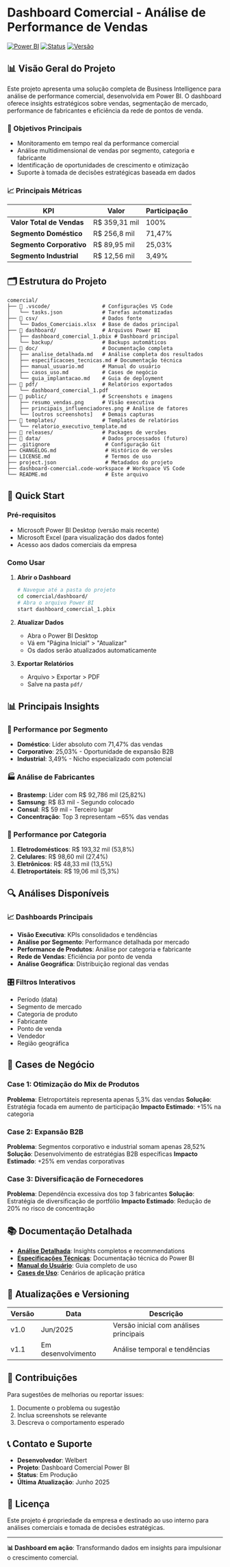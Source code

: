 # Dashboard Comercial - Análise de Performance de Vendas

[![Power BI](https://img.shields.io/badge/Power%20BI-F2C811?style=for-the-badge&logo=Power%20BI&logoColor=black)](https://powerbi.microsoft.com/)
[![Status](https://img.shields.io/badge/Status-Em%20Produção-green?style=for-the-badge)](https://github.com/)
[![Versão](https://img.shields.io/badge/Versão-1.0-blue?style=for-the-badge)](https://github.com/)

## 📊 Visão Geral do Projeto

Este projeto apresenta uma solução completa de Business Intelligence para análise de performance comercial, desenvolvida em Power BI. O dashboard oferece insights estratégicos sobre vendas, segmentação de mercado, performance de fabricantes e eficiência da rede de pontos de venda.

### 🎯 Objetivos Principais
- Monitoramento em tempo real da performance comercial
- Análise multidimensional de vendas por segmento, categoria e fabricante
- Identificação de oportunidades de crescimento e otimização
- Suporte à tomada de decisões estratégicas baseada em dados

### 📈 Principais Métricas
| KPI | Valor | Participação |
|-----|-------|--------------|
| **Valor Total de Vendas** | R$ 359,31 mil | 100% |
| **Segmento Doméstico** | R$ 256,8 mil | 71,47% |
| **Segmento Corporativo** | R$ 89,95 mil | 25,03% |
| **Segmento Industrial** | R$ 12,56 mil | 3,49% |

## 🗂️ Estrutura do Projeto

```
comercial/
├── 📁 .vscode/                 # Configurações VS Code
│   └── tasks.json             # Tarefas automatizadas
├── 📁 csv/                     # Dados fonte
│   └── Dados_Comerciais.xlsx  # Base de dados principal
├── 📁 dashboard/               # Arquivos Power BI
│   ├── dashboard_comercial_1.pbix # Dashboard principal
│   └── backup/                # Backups automáticos
├── 📁 doc/                     # Documentação completa
│   ├── analise_detalhada.md   # Análise completa dos resultados
│   ├── especificacoes_tecnicas.md # Documentação técnica
│   ├── manual_usuario.md      # Manual do usuário
│   ├── casos_uso.md           # Cases de negócio
│   └── guia_implantacao.md    # Guia de deployment
├── 📁 pdf/                     # Relatórios exportados
│   └── dashboard_comercial_1.pdf
├── 📁 public/                  # Screenshots e imagens
│   ├── resumo_vendas.png      # Visão executiva
│   ├── principais_influenciadores.png # Análise de fatores
│   └── [outros screenshots]   # Demais capturas
├── 📁 templates/               # Templates de relatórios
│   └── relatorio_executivo_template.md
├── 📁 releases/                # Packages de versões
├── 📁 data/                    # Dados processados (futuro)
├── .gitignore                  # Configuração Git
├── CHANGELOG.md                # Histórico de versões
├── LICENSE.md                  # Termos de uso
├── project.json                # Metadados do projeto
├── dashboard-comercial.code-workspace # Workspace VS Code
└── README.md                   # Este arquivo
```

## 🚀 Quick Start

### Pré-requisitos
- Microsoft Power BI Desktop (versão mais recente)
- Microsoft Excel (para visualização dos dados fonte)
- Acesso aos dados comerciais da empresa

### Como Usar
1. **Abrir o Dashboard**
   ```bash
   # Navegue até a pasta do projeto
   cd comercial/dashboard/
   # Abra o arquivo Power BI
   start dashboard_comercial_1.pbix
   ```

2. **Atualizar Dados**
   - Abra o Power BI Desktop
   - Vá em "Página Inicial" > "Atualizar"
   - Os dados serão atualizados automaticamente

3. **Exportar Relatórios**
   - Arquivo > Exportar > PDF
   - Salve na pasta `pdf/`

## 📊 Principais Insights

### 🎯 Performance por Segmento
- **Doméstico**: Líder absoluto com 71,47% das vendas
- **Corporativo**: 25,03% - Oportunidade de expansão B2B
- **Industrial**: 3,49% - Nicho especializado com potencial

### 🏭 Análise de Fabricantes
- **Brastemp**: Líder com R$ 92,786 mil (25,82%)
- **Samsung**: R$ 83 mil - Segundo colocado
- **Consul**: R$ 59 mil - Terceiro lugar
- **Concentração**: Top 3 representam ~65% das vendas

### 📱 Performance por Categoria
1. **Eletrodomésticos**: R$ 193,32 mil (53,8%)
2. **Celulares**: R$ 98,60 mil (27,4%)
3. **Eletrônicos**: R$ 48,33 mil (13,5%)
4. **Eletroportáteis**: R$ 19,06 mil (5,3%)

## 🔍 Análises Disponíveis

### 📈 Dashboards Principais
- **Visão Executiva**: KPIs consolidados e tendências
- **Análise por Segmento**: Performance detalhada por mercado
- **Performance de Produtos**: Análise por categoria e fabricante
- **Rede de Vendas**: Eficiência por ponto de venda
- **Análise Geográfica**: Distribuição regional das vendas

### 🎛️ Filtros Interativos
- Período (data)
- Segmento de mercado
- Categoria de produto
- Fabricante
- Ponto de venda
- Vendedor
- Região geográfica

## 🎯 Cases de Negócio

### Case 1: Otimização do Mix de Produtos
**Problema**: Eletroportáteis representa apenas 5,3% das vendas
**Solução**: Estratégia focada em aumento de participação
**Impacto Estimado**: +15% na categoria

### Case 2: Expansão B2B
**Problema**: Segmentos corporativo e industrial somam apenas 28,52%
**Solução**: Desenvolvimento de estratégias B2B específicas
**Impacto Estimado**: +25% em vendas corporativas

### Case 3: Diversificação de Fornecedores
**Problema**: Dependência excessiva dos top 3 fabricantes
**Solução**: Estratégia de diversificação de portfólio
**Impacto Estimado**: Redução de 20% no risco de concentração

## 📚 Documentação Detalhada

- **[Análise Detalhada](doc/analise_detalhada.md)**: Insights completos e recommendations
- **[Especificações Técnicas](doc/especificacoes_tecnicas.md)**: Documentação técnica do Power BI
- **[Manual do Usuário](doc/manual_usuario.md)**: Guia completo de uso
- **[Cases de Uso](doc/casos_uso.md)**: Cenários de aplicação prática

## 🔄 Atualizações e Versioning

| Versão | Data | Descrição |
|--------|------|-----------|
| v1.0 | Jun/2025 | Versão inicial com análises principais |
| v1.1 | Em desenvolvimento | Análise temporal e tendências |

## 🤝 Contribuições

Para sugestões de melhorias ou reportar issues:
1. Documente o problema ou sugestão
2. Inclua screenshots se relevante
3. Descreva o comportamento esperado

## 📞 Contato e Suporte

- **Desenvolvedor**: Welbert
- **Projeto**: Dashboard Comercial Power BI
- **Status**: Em Produção
- **Última Atualização**: Junho 2025

## 📄 Licença

Este projeto é propriedade da empresa e destinado ao uso interno para análises comerciais e tomada de decisões estratégicas.

---

**📊 Dashboard em ação**: Transformando dados em insights para impulsionar o crescimento comercial.
